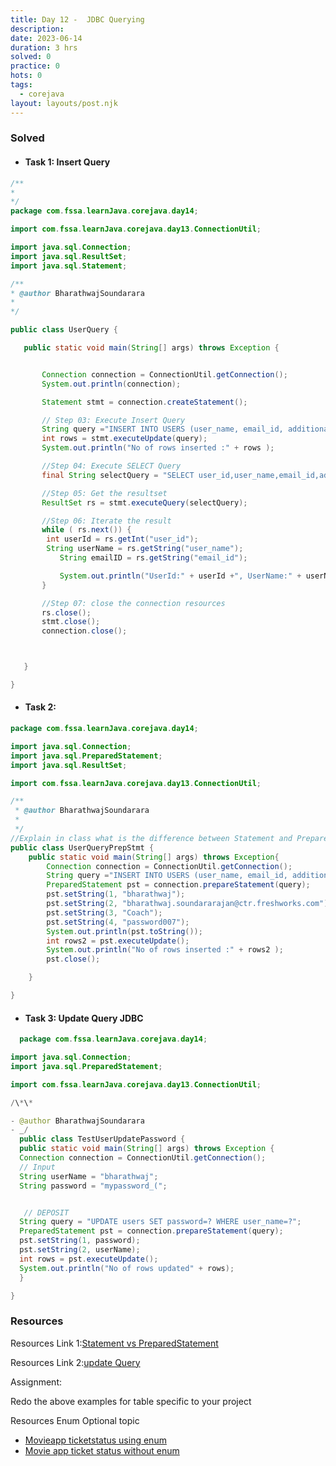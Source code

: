 ```yaml
---
title: Day 12 -  JDBC Querying
description:
date: 2023-06-14
duration: 3 hrs
solved: 0
practice: 0
hots: 0
tags:
  - corejava
layout: layouts/post.njk
---
```


### Solved

- #### Task 1: Insert Query

```java
/**
*
*/
package com.fssa.learnJava.corejava.day14;

import com.fssa.learnJava.corejava.day13.ConnectionUtil;

import java.sql.Connection;
import java.sql.ResultSet;
import java.sql.Statement;

/**
* @author BharathwajSoundarara
*
*/

public class UserQuery {

   public static void main(String[] args) throws Exception {


       Connection connection = ConnectionUtil.getConnection();
       System.out.println(connection);

       Statement stmt = connection.createStatement();

       // Step 03: Execute Insert Query
       String query ="INSERT INTO USERS (user_name, email_id, additional_info, password) VALUES (\"vinit_gore\",\"vinit.gore@ctr.freshworks.com\",\"Instructor FSSA\", \"password007\")";
       int rows = stmt.executeUpdate(query);
       System.out.println("No of rows inserted :" + rows );

       //Step 04: Execute SELECT Query
       final String selectQuery = "SELECT user_id,user_name,email_id,additional_info FROM USERS";

       //Step 05: Get the resultset
       ResultSet rs = stmt.executeQuery(selectQuery);

       //Step 06: Iterate the result
       while ( rs.next()) {
       	int userId = rs.getInt("user_id");
       	String userName = rs.getString("user_name");
           String emailID = rs.getString("email_id");

           System.out.println("UserId:" + userId +", UserName:" + userName + ", EMAIL ID:" + emailID);
       }

       //Step 07: close the connection resources
       rs.close();
       stmt.close();
       connection.close();



   }

}
```

- #### Task 2:

```java
package com.fssa.learnJava.corejava.day14;

import java.sql.Connection;
import java.sql.PreparedStatement;
import java.sql.ResultSet;

import com.fssa.learnJava.corejava.day13.ConnectionUtil;

/**
 * @author BharathwajSoundarara
 *
 */
//Explain in class what is the difference between Statement and PreparedStatement
public class UserQueryPrepStmt {
	public static void main(String[] args) throws Exception{
		Connection connection = ConnectionUtil.getConnection();
		String query ="INSERT INTO USERS (user_name, email_id, additional_info, password) VALUES ( ?, ?, ? ,? );";
		PreparedStatement pst = connection.prepareStatement(query);
		pst.setString(1, "bharathwaj");
		pst.setString(2, "bharathwaj.soundararajan@ctr.freshworks.com");
		pst.setString(3, "Coach");
		pst.setString(4, "password007");
		System.out.println(pst.toString());
		int rows2 = pst.executeUpdate();
		System.out.println("No of rows inserted :" + rows2 );
		pst.close();

	}

}
```

- #### Task 3: Update Query JDBC

```java
  package com.fssa.learnJava.corejava.day14;

import java.sql.Connection;
import java.sql.PreparedStatement;

import com.fssa.learnJava.corejava.day13.ConnectionUtil;

/\*\*

- @author BharathwajSoundarara
- _/
  public class TestUserUpdatePassword {
  public static void main(String[] args) throws Exception {
  Connection connection = ConnectionUtil.getConnection();
  // Input
  String userName = "bharathwaj";
  String password = "mypassword_(";


   // DEPOSIT
  String query = "UPDATE users SET password=? WHERE user_name=?";
  PreparedStatement pst = connection.prepareStatement(query);
  pst.setString(1, password);
  pst.setString(2, userName);
  int rows = pst.executeUpdate();
  System.out.println("No of rows updated" + rows);
  }

}

```

### Resources

Resources Link 1:[Statement vs PreparedStatement](https://nareshkumarh.wordpress.com/2015/06/11/task-2-statement-vs-preparedstatement/)

Resources Link 2:[update Query](https://nareshkumarh.wordpress.com/2015/06/11/task-05-deposit-amount-in-account-update-query/)

Assignment:

Redo the above examples for table specific to your project

Resources Enum Optional topic

- [Movieapp ticketstatus using enum](https://nareshkumarh.wordpress.com/2018/01/17/movieapp-ticketstatus-using-enum/)
- [Movie app ticket status without enum](https://nareshkumarh.wordpress.com/2018/01/17/movieapp-ticket-status-without-enum/)
